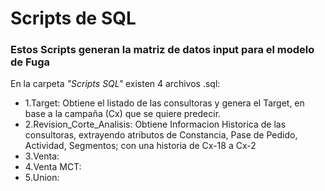 # Scripts de SQL 

### Estos Scripts generan la matriz de datos input para el modelo de Fuga

En la carpeta *"Scripts SQL"* existen 4 archivos .sql: 

* 1.Target:
		Obtiene el listado de las consultoras y genera el Target, en base a la campaña (Cx) que se quiere predecir.
* 2.Revision_Corte_Analisis:
		Obtiene Informacion Historica de las consultoras, extrayendo atributos de Constancia, Pase de Pedido, Actividad, Segmentos; con una historia de Cx-18 a Cx-2
* 3.Venta:
* 4.Venta MCT:
* 5.Union: 